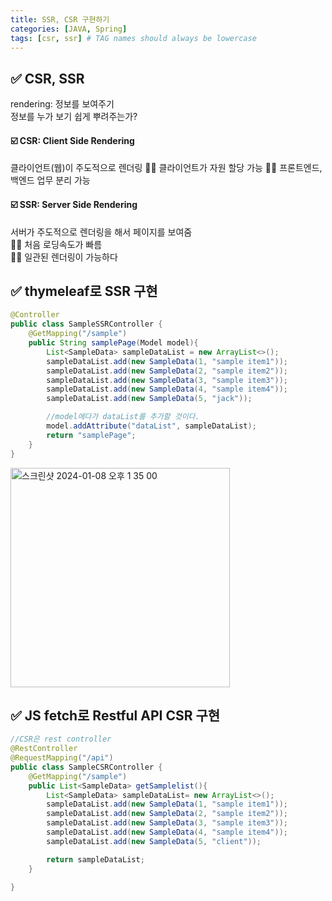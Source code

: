 ```yaml
---
title: SSR, CSR 구현하기
categories: [JAVA, Spring]
tags: [csr, ssr] # TAG names should always be lowercase
---
```


## ✅ CSR, SSR

rendering: 정보를 보여주기 <br>
정보를 누가 보기 쉽게 뿌려주는가?<br>

#### ☑️ CSR: Client Side Rendering

클라이언트(웹)이 주도적으로 렌더링
👍🏻 클라이언트가 자원 할당 가능
👍🏻 프론트엔드, 백엔드 업무 분리 가능

#### ☑️ SSR: Server Side Rendering

서버가 주도적으로 렌더링을 해서 페이지를 보여줌 <br>
👍🏻 처음 로딩속도가 빠름 <br>
👍🏻 일관된 렌더링이 가능하다 <br>

## ✅ thymeleaf로 SSR 구현

```java
@Controller
public class SampleSSRController {
    @GetMapping("/sample")
    public String samplePage(Model model){
        List<SampleData> sampleDataList = new ArrayList<>();
        sampleDataList.add(new SampleData(1, "sample item1"));
        sampleDataList.add(new SampleData(2, "sample item2"));
        sampleDataList.add(new SampleData(3, "sample item3"));
        sampleDataList.add(new SampleData(4, "sample item4"));
        sampleDataList.add(new SampleData(5, "jack"));

        //model에다가 dataList를 추가할 것이다.
        model.addAttribute("dataList", sampleDataList);
        return "samplePage";
    }
}

```

<img width="351" alt="스크린샷 2024-01-08 오후 1 35 00" src="https://github.com/soheeparklee/portfolioWebsite_dreamcoding/assets/97790983/0e3bb737-2384-454a-ba50-32df221890b5">

## ✅ JS fetch로 Restful API CSR 구현

```java
//CSR은 rest controller
@RestController
@RequestMapping("/api")
public class SampleCSRController {
    @GetMapping("/sample")
    public List<SampleData> getSamplelist(){
        List<SampleData> sampleDataList= new ArrayList<>();
        sampleDataList.add(new SampleData(1, "sample item1"));
        sampleDataList.add(new SampleData(2, "sample item2"));
        sampleDataList.add(new SampleData(3, "sample item3"));
        sampleDataList.add(new SampleData(4, "sample item4"));
        sampleDataList.add(new SampleData(5, "client"));

        return sampleDataList;
    }

}
```
